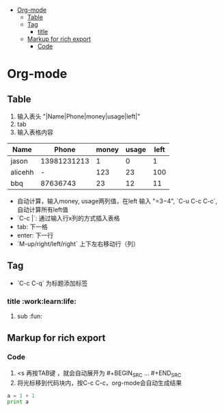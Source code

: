 - [Org-mode](#org0e2f0d9)
  - [Table](#org57ee211)
  - [Tag](#orgf8a3f48)
    - [title](#org84d55d4)
  - [Markup for rich export](#org94895d2)
    - [Code](#org3f9ebfe)



<a id="org0e2f0d9"></a>

# Org-mode


<a id="org57ee211"></a>

## Table

1.  输入表头 "|Name|Phone|money|usage|left|"
2.  tab
3.  输入表格内容

| Name    | Phone       | money | usage | left |
|------- |----------- |----- |----- |---- |
| jason   | 13981231213 | 1     | 0     | 1    |
| alicehh | -           | 123   | 23    | 100  |
| bbq     | 87636743    | 23    | 12    | 11   |

-   自动计算，输入money, usage两列值，在left 输入 "=$3-$4", \`C-u C-c C-c\`, 自动计算所有left值
-   \`C-c |\`: 通过输入行x列的方式插入表格
-   tab: 下一格
-   enter: 下一行
-   \`M-up/right/left/right\` 上下左右移动行（列）


<a id="orgf8a3f48"></a>

## Tag

-   \`C-c C-q\` 为标题添加标签


<a id="org84d55d4"></a>

### title     :work:learn:life:

1.  sub     :fun:


<a id="org94895d2"></a>

## Markup for rich export


<a id="org3f9ebfe"></a>

### Code

1.  <s 再按TAB键 ，就会自动展开为 #+BEGIN<sub>SRC</sub> &#x2026; #+END<sub>SRC</sub>
2.  将光标移到代码块内，按C-c C-c，org-mode会自动生成结果

```python
a = 1 + 1
print a
```
